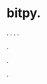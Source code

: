 # bitpy.
.
.
.
.












.






















































.












.
